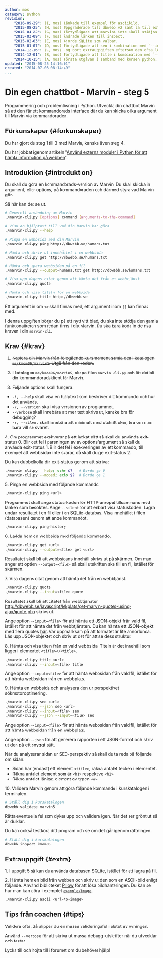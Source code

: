 ```yaml
---
author: mos
category: python
revision:
    "2016-09-29": (I, mos) Länkade till exempel för asciibild.
    "2015-08-25": (H, mos) Uppgraderade till dbwebb v2 samt la till extrauppgift om ascii-bild.
    "2015-04-22": (G, mos) Förtydligade att marvin4 inte skall stödjas.
    "2015-03-09": (F, mos) Ändrade länken till inspect.
    "2015-02-03": (E, mos) Gjorde SQLite som valbar.
    "2015-01-07": (D, mos) Förtydligade att seo i kombination med `--input` inte behöver url.
    "2014-12-16": (C, mos) Tog bort extrauppgiften eftersom den ofta löstes med extern modul som gjorde uppgiften svår att rättad.
    "2014-12-01": (B, mos) Förtydligade att title i kombination med `--input` inte behöver url.
    "2014-10-15": (A, mos) Första utgåvan i samband med kursen python.
updated: "2015-08-25 14:16:01"
created: "2014-07-03 08:14:49"
...
```

Din egen chattbot - Marvin - steg 5
==================================

Programmering och problemlösning i Python. Utveckla din chattbot Marvin så att den får ett kommandorads interface där du kan skicka olika argument till Marvin via kommandoraden.

<!--more-->


Förkunskaper {#forkunskaper}
-----------------------

Du har gjort de steg 1 till 3 med Marvin, kanske även steg 4.

Du har jobbat igenom artikeln "[Använd externa moduler i Python för att hämta information på webben](kunskap/anvand-externa-moduler-i-python-for-att-hamta-information-pa-webben)".



Introduktion {#introduktion}
-----------------------

Du skall du göra en kommandorads-version av Marvin. Du skall skicka in argument, eller options, på kommandoraden och därmed styra vad Marvin gör.

Så här kan det se ut.

```bash
# Generell användning av Marvin
./marvin-cli.py [options] command [arguments-to-the-command]

# Visa en hjälptext till vad din Marvin kan göra
./marvin-cli.py --help

# Pinga en webbsida med din Marvin
./marvin-cli.py ping http://dbwebb.se/humans.txt

# Hämta och skriv ut innehållet i en webbsida
./marvin-cli.py get http://dbwebb.se/humans.txt

# Hämta och spara webbsidan på en fil
./marvin-cli.py --output=humans.txt get http://dbwebb.se/humans.txt

# Visa upp dagens citat genom att hämta det från en webbtjänst
./marvin-cli.py quote

# Hämta och visa titeln för en webbsida
./marvin-cli.py title http://dbwebb.se
```

Ett argument in om `<>` skall finnas med, ett argument inom `[]` kan finnas med.

I denna uppgiften börjar du på ett nytt vitt blad, du ska inte stödja den gamla funktionaliteten som redan finns i ditt Marvin. Du ska bara koda in de nya kraven i din `marvin-cli`.



Krav {#krav}
-----------------------

1. <strike>Kopiera din Marvin från föregående kursmoment samla den i katalogen `me/kmom06/marvin5`. Utgå från den koden.</strike>



2. I katalogen `me/kmom06/marvin5`, skapa filen `marvin-cli.py` och låt det bli din kommandoradsklient för Marvin.



3. Följande options skall fungera.

* `-h, --help` skall visa en hjälptext som beskriver ditt kommando och hur det används.
* `-v, --version` skall visa versionen av programmet.
* `--verbose` skall innebära att mer text skrivs ut, kanske bra för debugging?
* `-s, --silent` skall innebära att minimalt med utskrift sker, bra om man bara vill se svaret.



4\. Om programmet exekverar på ett lyckat sätt så skall du använda exit-status 0. Blir det fel i parsningen av av options/argument så skall du använda exit-status 1. Blir det fel i exekveringen av ett kommando, till exempel att webbsidan inte svarar, då skall du ge exit-status 2.

Du kan dubbelkolla din exit-status genom att skriva:

```bash
./marvin-cli.py --help; echo $?   # Borde ge 0
./marvin-cli.py --moped; echo $?  # Borde ge 1
```



5\. Pinga en webbsida med följande kommando.

```bash
./marvin-cli.py ping <url>
```

Programmet skall ange status-koden för HTTP-anropet tillsammans med länken som besöktes. Ange `--silent` för att enbart visa statuskoden. Lagra undan resultatet i en fil eller i en SQLite-databas. Visa innehållet i filen (databasen) genom att ange kommandot.

```bash
./marvin-cli.py ping-history
```



6\. Ladda hem en webbsida med följande kommando.

```bash
./marvin-cli.py get <url>
./marvin-cli.py --output=<file> get <url>
```

Resultatet skall bli att webbsidans innehåll skrivs ut på skärmen. Om man anger ett option `--output=<file>` så skall utskriften ske till en fil, istället för skärmen.



7\. Visa dagens citat genom att hämta det från en webbtjänst.

```bash
./marvin-cli.py quote
./marvin-cli.py --input=<file> quote
```

Resultatet skall bli att citatet från webbtjänsten http://dbwebb.se/javascript/lekplats/get-marvin-quotes-using-ajax/quote.php skrivs ut.

Ange option `--input=<file>` för att hämta ett JSON-objekt från vald fil, istället för att hämta det från webbtjänsten. Du kan hämta ett JSON-objekt med flera quotes [här](javascript/lekplats/get-marvin-quotes-using-ajax/quote.php?all). Var uppmärksam på att formatet är lite annorlunda. Läs upp JSON-objektet och skriv ut det för att se dess struktur.



8\. Hämta och visa titeln från en vald webbsida. Titeln är det innehåll som ligger i elementet `<title></<title>`.

```bash
./marvin-cli.py title <url>
./marvin-cli.py --input=<file> title
```

Ange option `--input=<file>` för att hämta webbsidan från vald fil, istället för att hämta webbsidan från en webbplats.



9\. Hämta en webbsida och analysera den ur perspektivet sökmotoroptimering.

```bash
./marvin-cli.py seo <url> 
./marvin-cli.py --json seo <url>
./marvin-cli.py --input=<file> seo
./marvin-cli.py --json --input=<file> seo
```

Ange option `--input=<file>` för att hämta webbsidan från vald fil, istället för att hämta webbsidan från en webbplats.

Ange option `--json` för att generera rapporten i ett JSON-format och skriv ut den på ett snyggt sätt.

När du analyserar sidan ur SEO-perspektiv så skall du ta reda på följande om sidan.

* Sidan har (endast) ett element `<title>`, räkna antalet tecken i elementet.
* Räkna antalet element som är `<h1>` respektive `<h2>`.
* Räkna antalet länkar, element av typen `<a>`.



10\. Validera Marvin genom att göra följande kommando i kurskatalogen i terminalen.

```bash
# Ställ dig i kurskatalogen
dbwebb validate marvin5
```

Rätta eventuella fel som dyker upp och validera igen. När det ser grönt ut så är du klar. 

Du kan också testköra ditt program och se om det går igenom rättningen.

```bash
# Ställ dig i kurskatalogen
dbwebb inspect kmom06
```



Extrauppgift {#extra}
-----------------------

1\. I uppgift 5 så kan du använda databasen SQLite, istället för att lagra på fil.

2\. Hämta hem en bild från webben och skriv ut den som en ASCII-bild enligt följande. Använd biblioteket [Pillow](http://pillow.readthedocs.org/) för att lösa bildhanteringen. Du kan se hur man kan göra i exemplet [`example/image`](https://github.com/dbwebb-se/python/tree/master/example/image).

```bash
./marvin-cli.py ascii <url-to-image> 
```



Tips från coachen {#tips}
-----------------------

Validera ofta. Så slipper du en massa valideringsfel i slutet av övningen.

Använd `--verbose` för att skriva ut massa debugg-utskrifter när du utvecklar och testar.

Lycka till och hojta till i forumet om du behöver hjälp!
